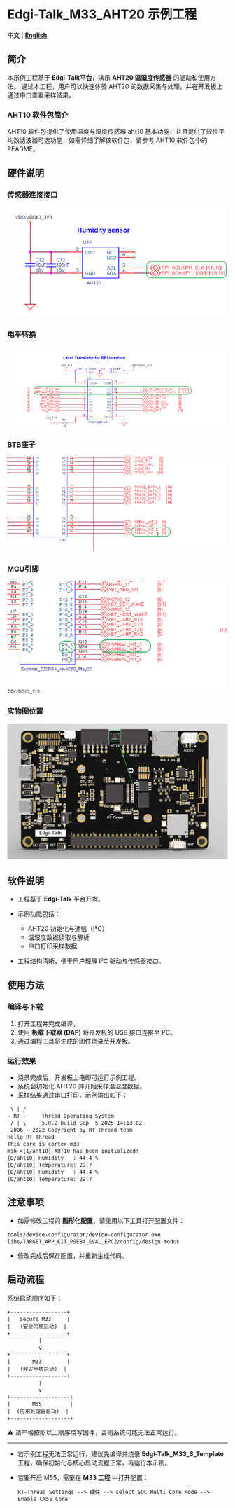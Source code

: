 # Edgi-Talk_M33_AHT20 示例工程

**中文** | [**English**](./README.md)

## 简介

本示例工程基于 **Edgi-Talk平台**，演示 **AHT20 温湿度传感器** 的驱动和使用方法。
通过本工程，用户可以快速体验 AHT20 的数据采集与处理，并在开发板上通过串口查看采样结果。

### AHT10 软件包简介
AHT10 软件包提供了使用温度与湿度传感器 aht10 基本功能，并且提供了软件平均数滤波器可选功能，如需详细了解该软件包，请参考 AHT10 软件包中的 README。

## 硬件说明
### 传感器连接接口
![alt text](figures/1.png)
### 电平转换
![alt text](figures/2.png)
### BTB座子
![alt text](figures/3.png)
### MCU引脚
![alt text](figures/4.png)
### 实物图位置
![alt text](figures/5.png)
## 软件说明

* 工程基于 **Edgi-Talk** 平台开发。
* 示例功能包括：

  * AHT20 初始化与通信（I²C）
  * 温湿度数据读取与解析
  * 串口打印采样数据
* 工程结构清晰，便于用户理解 I²C 驱动与传感器接口。

## 使用方法

### 编译与下载

1. 打开工程并完成编译。
2. 使用 **板载下载器 (DAP)** 将开发板的 USB 接口连接至 PC。
3. 通过编程工具将生成的固件烧录至开发板。

### 运行效果

* 烧录完成后，开发板上电即可运行示例工程。
* 系统会初始化 AHT20 并开始采样温湿度数据。
* 采样结果通过串口打印，示例输出如下：

```
 \ | /
- RT -     Thread Operating System
 / | \     5.0.2 build Sep  5 2025 14:13:02
 2006 - 2022 Copyright by RT-Thread team
Hello RT-Thread
This core is cortex-m33
msh >[I/aht10] AHT10 has been initialized!
[D/aht10] Humidity   : 44.4 %
[D/aht10] Temperature: 29.7
[D/aht10] Humidity   : 44.4 %
[D/aht10] Temperature: 29.7
```
## 注意事项

* 如需修改工程的 **图形化配置**，请使用以下工具打开配置文件：

```
tools/device-configurator/device-configurator.exe
libs/TARGET_APP_KIT_PSE84_EVAL_EPC2/config/design.modus
```

* 修改完成后保存配置，并重新生成代码。

## 启动流程

系统启动顺序如下：

```
+------------------+
|   Secure M33     |
|   (安全内核启动)  |
+------------------+
          |
          v
+------------------+
|       M33        |
|   (非安全核启动)  |
+------------------+
          |
          v
+-------------------+
|       M55         |
|  (应用处理器启动)  |
+-------------------+
```

⚠️ 请严格按照以上顺序烧写固件，否则系统可能无法正常运行。

---

* 若示例工程无法正常运行，建议先编译并烧录 **Edgi-Talk\_M33\_S\_Template** 工程，确保初始化与核心启动流程正常，再运行本示例。
* 若要开启 M55，需要在 **M33 工程** 中打开配置：

  ```
  RT-Thread Settings --> 硬件 --> select SOC Multi Core Mode --> Enable CM55 Core
  ```

